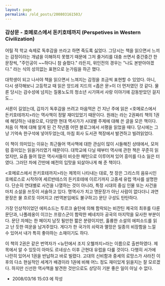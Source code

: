 ```yaml
---
layout: page
permalink: /old_posts/200803161503/
---
```


### 감상문 - 호메로스에서 돈키호테까지 (Perspetives in Western Civilization)

어릴 적 학교 숙제로 독후감을 쓰라고 하면 죽도록 싫었다. 그당시는 책을 읽으면서 느끼는 감정이라는 개념을 이해하지 못했기 때문에 그저 줄거리를 대충 쓰면서 중간중간 한 문장씩, "주인공이 ~~하다니 참 슬펐다." 라든지, 위인전의 경우는 "나도 본받아야겠다." 라는 식의 성의없는 표현으로 눈가림을 하곤 했다.

대학생이 되고 나서야 책을 읽으면서 느껴지는 감정을 조금씩 표현할 수 있었다. 아니, 다시 생각해보니 고등학교 때 읽은 앙드레 지드의 <좁은 문>이 더 먼저였던 것 같다. 물론 당시는 감수성에 넘치는 질풍노도의 청소년 시기여서 사랑 이야기에 감동받았던 걸지도...

서론이 길었는데, 갑자기 독후감을 쓰려고 마음먹은 건 지난 주에 읽은 <호메로스에서 돈키호테까지>라는 역사책이 정말 재미있었기 때문이다. 원래는 <Perspectives in Western Civilization>라는 2권짜리 책의 1권에 해당하는 내용으로, 다양한 현대 역사가가 시대별 주제에 대해 쓴 글을 모은 책이다. 처음 이 책에 대해 알게 된 건 작년쯤 어떤 블로그에서 서평을 읽었을 때다. 당시에는 그냥 기억속 한구석에 넣어두었는데, 마침 회사 도서관 책장에서 발견하고 빌려읽었다.

이 책이 의미있는 이유는 최근들어 역사책에 대한 관심이 많이 시들해진 상태에서, 모처럼 흥미있는 읽을거리였기 때문이다. 대학교에 다닐 때부터 역사에 관한 책은 꾸준히 읽었지만, 요즘 들어 많은 역사서들이 비슷한 패턴으로 이루어져 있어 흥미를 다소 잃은 터였다. 그러던 차에 간만에 예전의 입맛을 되살아나게 해 준 책이다.

<호메로스에서 돈키호테까지>라는 제목이 나타내는 대로, 첫 장은 그리스의 음유시인 호메로스로 시작하여 세르반테스의 돈키호테에 이르기까지 고중세 유럽 역사를 설명한다. 단순히 연대별로 사건을 나열하는 것이 아니라, 특정 시대의 중심 인물 또는 사건을 마치 소설을 쓰듯이 서술하고 있다. 명역사가 치고 명문장가 아닌 사람이 없다더니 과연 문장은 물 흐르듯 이어지고 (번역본임에도 불구하고) 문단 구성도 탄탄하다. 

가장 인상적이었던 에피소드는 투르크 술탄에 의해 함락되는 비잔틴 제국의 최후를 다룬 문단과, 나폴레옹이 이끄는 프랑스군이 함락한 베네치아 공국의 마지막을 묘사한 부분이다. 문단 자체는 한 페이지 남짓 될만한 짧은 분량이지만, 훌륭한 소설의 에피소드를 읽고 난 듯한 여운을 남겨주었다. 게다가 한 국가의 쇠락과 멸망은 일종의 비장함을 느낄 수 있어서 내가 특히 좋아하는 소재이기도 하다.

이 책의 2권은 같은 번역자가 <뉴턴에서 조지 오웰까지>라는 이름으로 출판하였다. 제목에서 알 수 있듯이 아마도 르네상스 이후 근현대 유럽을 다룰 것이다. 다행히 서가에 나란히 있어서 1권을 반납하고 바로 빌렸다. 고대의 신비함과 중세의 로망스가 사라진 이후의 다소 현실적인 세계가 배경이라 1권에 비해 어느 정도 재미있게 읽을지는 잘 모르겠다. 하지만 신선한 역사책을 발견한 것만으로도 상당히 기분 좋은 일이 아닐 수 없다.





- 2008/03/16 15:03 에 작성